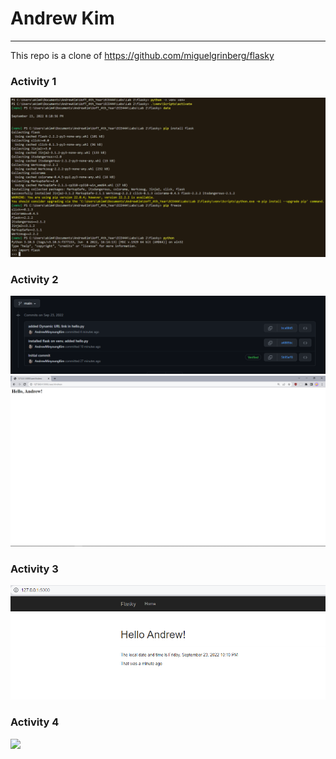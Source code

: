 # Andrew Kim
------
This repo is a clone of https://github.com/miguelgrinberg/flasky

### Activity 1
![](images/act1snap.PNG)

### Activity 2
![](images/act2snapCommits.PNG)
![](images/act2snap.PNG)

### Activity 3
![](images/act3snap.PNG)

### Activity 4
![](images/act4snap.PNG)
